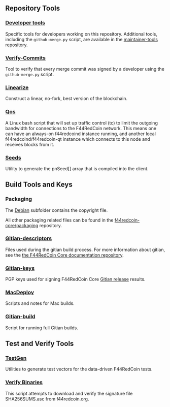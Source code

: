 Repository Tools
---------------------

### [Developer tools](/contrib/devtools) ###
Specific tools for developers working on this repository.
Additional tools, including the `github-merge.py` script, are available in the [maintainer-tools](https://github.com/f44redcoin-core/f44redcoin-maintainer-tools) repository.

### [Verify-Commits](/contrib/verify-commits) ###
Tool to verify that every merge commit was signed by a developer using the `github-merge.py` script.

### [Linearize](/contrib/linearize) ###
Construct a linear, no-fork, best version of the blockchain.

### [Qos](/contrib/qos) ###

A Linux bash script that will set up traffic control (tc) to limit the outgoing bandwidth for connections to the F44RedCoin network. This means one can have an always-on f44redcoind instance running, and another local f44redcoind/f44redcoin-qt instance which connects to this node and receives blocks from it.

### [Seeds](/contrib/seeds) ###
Utility to generate the pnSeed[] array that is compiled into the client.

Build Tools and Keys
---------------------

### Packaging ###
The [Debian](/contrib/debian) subfolder contains the copyright file.

All other packaging related files can be found in the [f44redcoin-core/packaging](https://github.com/f44redcoin-core/packaging) repository.

### [Gitian-descriptors](/contrib/gitian-descriptors) ###
Files used during the gitian build process. For more information about gitian, see the [the F44RedCoin Core documentation repository](https://github.com/f44redcoin-core/docs).

### [Gitian-keys](/contrib/gitian-keys)
PGP keys used for signing F44RedCoin Core [Gitian release](/doc/release-process.md) results.

### [MacDeploy](/contrib/macdeploy) ###
Scripts and notes for Mac builds.

### [Gitian-build](/contrib/gitian-build.py) ###
Script for running full Gitian builds.

Test and Verify Tools
---------------------

### [TestGen](/contrib/testgen) ###
Utilities to generate test vectors for the data-driven F44RedCoin tests.

### [Verify Binaries](/contrib/verifybinaries) ###
This script attempts to download and verify the signature file SHA256SUMS.asc from f44redcoin.org.
